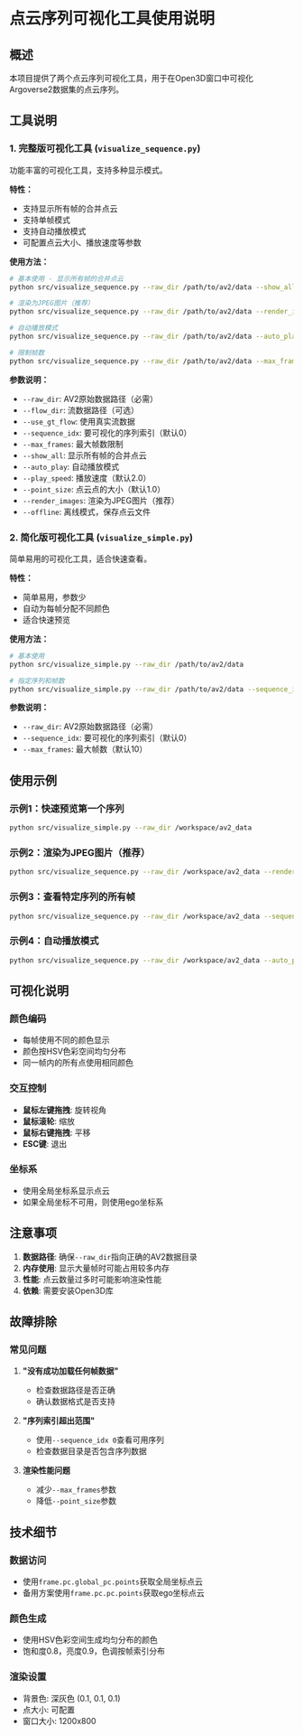 # 点云序列可视化工具使用说明

## 概述
本项目提供了两个点云序列可视化工具，用于在Open3D窗口中可视化Argoverse2数据集的点云序列。

## 工具说明

### 1. 完整版可视化工具 (`visualize_sequence.py`)
功能丰富的可视化工具，支持多种显示模式。

**特性：**
- 支持显示所有帧的合并点云
- 支持单帧模式
- 支持自动播放模式
- 可配置点云大小、播放速度等参数

**使用方法：**
```bash
# 基本使用 - 显示所有帧的合并点云
python src/visualize_sequence.py --raw_dir /path/to/av2/data --show_all

# 渲染为JPEG图片（推荐）
python src/visualize_sequence.py --raw_dir /path/to/av2/data --render_images --show_all

# 自动播放模式
python src/visualize_sequence.py --raw_dir /path/to/av2/data --auto_play --play_speed 2.0

# 限制帧数
python src/visualize_sequence.py --raw_dir /path/to/av2/data --max_frames 20 --show_all
```

**参数说明：**
- `--raw_dir`: AV2原始数据路径（必需）
- `--flow_dir`: 流数据路径（可选）
- `--use_gt_flow`: 使用真实流数据
- `--sequence_idx`: 要可视化的序列索引（默认0）
- `--max_frames`: 最大帧数限制
- `--show_all`: 显示所有帧的合并点云
- `--auto_play`: 自动播放模式
- `--play_speed`: 播放速度（默认2.0）
- `--point_size`: 点云点的大小（默认1.0）
- `--render_images`: 渲染为JPEG图片（推荐）
- `--offline`: 离线模式，保存点云文件

### 2. 简化版可视化工具 (`visualize_simple.py`)
简单易用的可视化工具，适合快速查看。

**特性：**
- 简单易用，参数少
- 自动为每帧分配不同颜色
- 适合快速预览

**使用方法：**
```bash
# 基本使用
python src/visualize_simple.py --raw_dir /path/to/av2/data

# 指定序列和帧数
python src/visualize_simple.py --raw_dir /path/to/av2/data --sequence_idx 1 --max_frames 15
```

**参数说明：**
- `--raw_dir`: AV2原始数据路径（必需）
- `--sequence_idx`: 要可视化的序列索引（默认0）
- `--max_frames`: 最大帧数（默认10）

## 使用示例

### 示例1：快速预览第一个序列
```bash
python src/visualize_simple.py --raw_dir /workspace/av2_data
```

### 示例2：渲染为JPEG图片（推荐）
```bash
python src/visualize_sequence.py --raw_dir /workspace/av2_data --render_images --show_all --max_frames 20
```

### 示例3：查看特定序列的所有帧
```bash
python src/visualize_sequence.py --raw_dir /workspace/av2_data --sequence_idx 2 --show_all --max_frames 50
```

### 示例4：自动播放模式
```bash
python src/visualize_sequence.py --raw_dir /workspace/av2_data --auto_play --play_speed 1.5 --max_frames 30
```

## 可视化说明

### 颜色编码
- 每帧使用不同的颜色显示
- 颜色按HSV色彩空间均匀分布
- 同一帧内的所有点使用相同颜色

### 交互控制
- **鼠标左键拖拽**: 旋转视角
- **鼠标滚轮**: 缩放
- **鼠标右键拖拽**: 平移
- **ESC键**: 退出

### 坐标系
- 使用全局坐标系显示点云
- 如果全局坐标不可用，则使用ego坐标系

## 注意事项

1. **数据路径**: 确保`--raw_dir`指向正确的AV2数据目录
2. **内存使用**: 显示大量帧时可能占用较多内存
3. **性能**: 点云数量过多时可能影响渲染性能
4. **依赖**: 需要安装Open3D库

## 故障排除

### 常见问题

1. **"没有成功加载任何帧数据"**
   - 检查数据路径是否正确
   - 确认数据格式是否支持

2. **"序列索引超出范围"**
   - 使用`--sequence_idx 0`查看可用序列
   - 检查数据目录是否包含序列数据

3. **渲染性能问题**
   - 减少`--max_frames`参数
   - 降低`--point_size`参数

## 技术细节

### 数据访问
- 使用`frame.pc.global_pc.points`获取全局坐标点云
- 备用方案使用`frame.pc.pc.points`获取ego坐标点云

### 颜色生成
- 使用HSV色彩空间生成均匀分布的颜色
- 饱和度0.8，亮度0.9，色调按帧索引分布

### 渲染设置
- 背景色: 深灰色 (0.1, 0.1, 0.1)
- 点大小: 可配置
- 窗口大小: 1200x800
